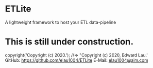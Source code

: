 # ETLite
A lightweight framework to host your ETL data-pipeline

# This is still under construction.
 copyright('Copyright (c) 2020.');
 //=> "Copyright (c) 2020, Edward Lau.'
GitHub: https://github.com/elau1004/ETLite
E-Mail: elau1004@aim.com

